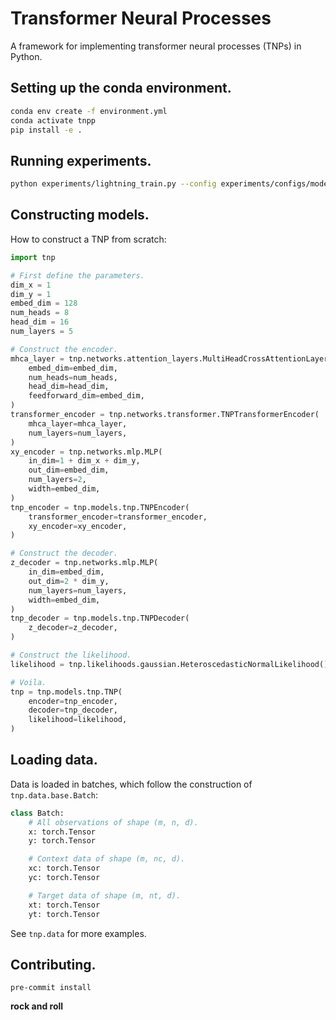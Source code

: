 # Transformer Neural Processes
A framework for implementing transformer neural processes (TNPs) in Python.

## Setting up the conda environment.
```bash
conda env create -f environment.yml
conda activate tnpp
pip install -e .
```

## Running experiments.
```bash
python experiments/lightning_train.py --config experiments/configs/models/tnp.yml experiments/configs/generators/synthetic-1d.yml
```

## Constructing models.
How to construct a TNP from scratch:
```python
import tnp

# First define the parameters.
dim_x = 1
dim_y = 1
embed_dim = 128
num_heads = 8
head_dim = 16
num_layers = 5

# Construct the encoder.
mhca_layer = tnp.networks.attention_layers.MultiHeadCrossAttentionLayer(
    embed_dim=embed_dim,
    num_heads=num_heads,
    head_dim=head_dim,
    feedforward_dim=embed_dim,
)
transformer_encoder = tnp.networks.transformer.TNPTransformerEncoder(
    mhca_layer=mhca_layer,
    num_layers=num_layers,
)
xy_encoder = tnp.networks.mlp.MLP(
    in_dim=1 + dim_x + dim_y,
    out_dim=embed_dim,
    num_layers=2,
    width=embed_dim,
)
tnp_encoder = tnp.models.tnp.TNPEncoder(
    transformer_encoder=transformer_encoder,
    xy_encoder=xy_encoder,
)

# Construct the decoder.
z_decoder = tnp.networks.mlp.MLP(
    in_dim=embed_dim,
    out_dim=2 * dim_y,
    num_layers=num_layers,
    width=embed_dim,
)
tnp_decoder = tnp.models.tnp.TNPDecoder(
    z_decoder=z_decoder,
)

# Construct the likelihood.
likelihood = tnp.likelihoods.gaussian.HeteroscedasticNormalLikelihood()

# Voila.
tnp = tnp.models.tnp.TNP(
    encoder=tnp_encoder,
    decoder=tnp_decoder,
    likelihood=likelihood,
)
```

## Loading data.
Data is loaded in batches, which follow the construction of `tnp.data.base.Batch`:
```python
class Batch:
    # All observations of shape (m, n, d).
    x: torch.Tensor
    y: torch.Tensor

    # Context data of shape (m, nc, d).
    xc: torch.Tensor
    yc: torch.Tensor

    # Target data of shape (m, nt, d).
    xt: torch.Tensor
    yt: torch.Tensor
```
See `tnp.data` for more examples.

## Contributing.
```
pre-commit install
```
**rock and roll**
